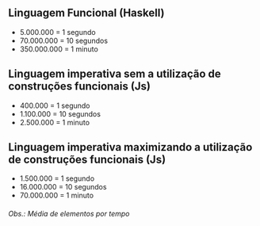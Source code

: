 ## Linguagem Funcional (Haskell)

- 5.000.000 = 1 segundo
- 70.000.000 = 10 segundos
- 350.000.000 = 1 minuto

## Linguagem imperativa sem a utilização de construções funcionais (Js)

- 400.000 = 1 segundo
- 1.100.000 = 10 segundos
- 2.500.000 = 1 minuto

## Linguagem imperativa maximizando a utilização de construções funcionais (Js)

- 1.500.000 = 1 segundo
- 16.000.000 = 10 segundos
- 70.000.000 = 1 minuto

###### Obs.: Média de elementos por tempo
